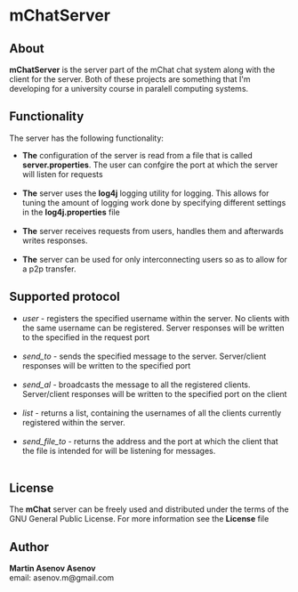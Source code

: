 <h1>mChatServer</h1>

<h2>About</h2>
<strong>mChatServer</strong> is the server part of the mChat chat system along with the client for the server. Both of these projects are something that I'm developing for a university course in paralell computing systems.

<h2>Functionality</h2>
The server has the following functionality:
<ul>
  <li><strong>The</strong> configuration of the server is read from a file that is called <strong>server.properties</strong>. The user can confgire the port at which the server will listen for requests</li> <br />
  <li><strong>The</strong> server uses the <strong>log4j</strong> logging utility for logging. This allows for tuning the amount of logging work done by specifying different settings in the <strong>log4j.properties</strong> file</li> <br />
  <li><strong>The</strong> server receives requests from users, handles them and afterwards writes responses.</li> <br />
  <li><strong>The</strong> server can be used for only interconnecting users so as to allow for a p2p transfer.</li>
</ul>

<h2>Supported protocol</h2>
<ul>
  <li><em>user <username> <port_number></em> - registers the specified username within the server. No clients with the same username can be registered. Server responses will be written to the specified in the request port</li><br />
  <li><em>send_to <username> <message> <port></em> - sends the specified message to the server. Server/client responses will be written to the specified port</li><br />
  <li><em>send_al <message> <port_number></em> - broadcasts the message to all the registered clients. Server/client responses will be written to the specified port on the client</li></br />
  <li><em>list</em> - returns a list, containing the usernames of all the clients currently registered within the server.</li></br />
  <li><em>send_file_to <username> <filepath> <port></em> - returns the address and the port at which the client that the file is intended for will be listening for messages. </li><br />
</ul>

<h2>License</h2>
The <strong>mChat</strong> server can be freely used and distributed under the terms of the GNU General Public License. For more information see the <strong>License</strong> file

<h2>Author</h2>
<strong>Martin Asenov Asenov</strong> <br />
email: asenov.m@gmail.com
